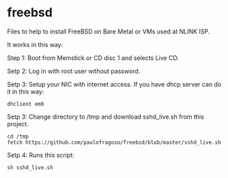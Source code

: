 # freebsd

Files to help to install FreeBSD on Bare Metal or VMs used at NLINK ISP.

It works in this way:

Step 1: Boot from Memstick or CD disc 1 and selects Live CD.

Setp 2: Log in with root user without password.

Setp 3: Setup your NIC with internet access. If you have dhcp server can do it in this way:

	dhclient em0

Setp 3: Change directory to /tmp and download sshd_live.sh from this project.

	cd /tmp
	fetch https://github.com/paulofragoso/freebsd/blob/master/sshd_live.sh

Setp 4: Runs this script:

	sh sshd_live.sh
